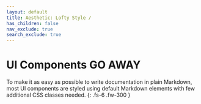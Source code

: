 ```yaml
---
layout: default
title: Aesthetic: Lofty Style /
has_children: false
nav_exclude: true
search_exclude: true
---
```


# UI Components GO AWAY

To make it as easy as possible to write documentation in plain Markdown, most UI components are styled using default Markdown elements with few additional CSS classes needed.
{: .fs-6 .fw-300 }
